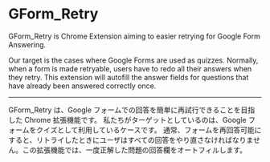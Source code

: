 # GForm_Retry

GForm_Retry is Chrome Extension aiming to easier retrying for Google Form Answering.

Our target is the cases where Google Forms are used as quizzes.
Normally, when a form is made retryable, users have to redo all their answers when they retry. This extension will autofill the answer fields for questions that have already been answered correctly once.

---

GForm_Retry は、Google フォームでの回答を簡単に再試行できることを目指した Chrome 拡張機能です。
私たちがターゲットとしているのは、Google フォームをクイズとして利用しているケースです。
通常、フォームを再回答可能にすると、リトライしたときにユーザはすべての回答をやり直さなければなりません。この拡張機能では、一度正解した問題の回答欄をオートフィルします。
